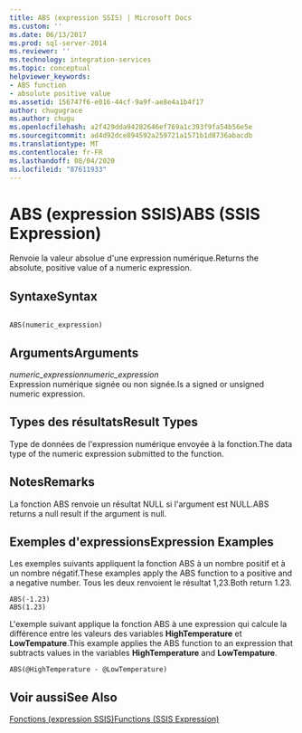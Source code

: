```yaml
---
title: ABS (expression SSIS) | Microsoft Docs
ms.custom: ''
ms.date: 06/13/2017
ms.prod: sql-server-2014
ms.reviewer: ''
ms.technology: integration-services
ms.topic: conceptual
helpviewer_keywords:
- ABS function
- absolute positive value
ms.assetid: 156747f6-e016-44cf-9a9f-ae8e4a1b4f17
author: chugugrace
ms.author: chugu
ms.openlocfilehash: a2f429dda94282646ef769a1c393f9fa54b56e5e
ms.sourcegitcommit: ad4d92dce894592a259721a1571b1d8736abacdb
ms.translationtype: MT
ms.contentlocale: fr-FR
ms.lasthandoff: 08/04/2020
ms.locfileid: "87611933"
---
```

# <a name="abs-ssis-expression"></a><span data-ttu-id="2e79f-102">ABS (expression SSIS)</span><span class="sxs-lookup"><span data-stu-id="2e79f-102">ABS (SSIS Expression)</span></span>
  <span data-ttu-id="2e79f-103">Renvoie la valeur absolue d'une expression numérique.</span><span class="sxs-lookup"><span data-stu-id="2e79f-103">Returns the absolute, positive value of a numeric expression.</span></span>  
  
## <a name="syntax"></a><span data-ttu-id="2e79f-104">Syntaxe</span><span class="sxs-lookup"><span data-stu-id="2e79f-104">Syntax</span></span>  
  
```  
  
ABS(numeric_expression)  
```  
  
## <a name="arguments"></a><span data-ttu-id="2e79f-105">Arguments</span><span class="sxs-lookup"><span data-stu-id="2e79f-105">Arguments</span></span>  
 <span data-ttu-id="2e79f-106">*numeric_expression*</span><span class="sxs-lookup"><span data-stu-id="2e79f-106">*numeric_expression*</span></span>  
 <span data-ttu-id="2e79f-107">Expression numérique signée ou non signée.</span><span class="sxs-lookup"><span data-stu-id="2e79f-107">Is a signed or unsigned numeric expression.</span></span>  
  
## <a name="result-types"></a><span data-ttu-id="2e79f-108">Types des résultats</span><span class="sxs-lookup"><span data-stu-id="2e79f-108">Result Types</span></span>  
 <span data-ttu-id="2e79f-109">Type de données de l'expression numérique envoyée à la fonction.</span><span class="sxs-lookup"><span data-stu-id="2e79f-109">The data type of the numeric expression submitted to the function.</span></span>  
  
## <a name="remarks"></a><span data-ttu-id="2e79f-110">Notes</span><span class="sxs-lookup"><span data-stu-id="2e79f-110">Remarks</span></span>  
 <span data-ttu-id="2e79f-111">La fonction ABS renvoie un résultat NULL si l'argument est NULL.</span><span class="sxs-lookup"><span data-stu-id="2e79f-111">ABS returns a null result if the argument is null.</span></span>  
  
## <a name="expression-examples"></a><span data-ttu-id="2e79f-112">Exemples d'expressions</span><span class="sxs-lookup"><span data-stu-id="2e79f-112">Expression Examples</span></span>  
 <span data-ttu-id="2e79f-113">Les exemples suivants appliquent la fonction ABS à un nombre positif et à un nombre négatif.</span><span class="sxs-lookup"><span data-stu-id="2e79f-113">These examples apply the ABS function to a positive and a negative number.</span></span> <span data-ttu-id="2e79f-114">Tous les deux renvoient le résultat 1,23.</span><span class="sxs-lookup"><span data-stu-id="2e79f-114">Both return 1.23.</span></span>  
  
```  
ABS(-1.23)  
ABS(1.23)  
```  
  
 <span data-ttu-id="2e79f-115">L'exemple suivant applique la fonction ABS à une expression qui calcule la différence entre les valeurs des variables **HighTemperature** et **LowTempature**.</span><span class="sxs-lookup"><span data-stu-id="2e79f-115">This example applies the ABS function to an expression that subtracts values in the variables **HighTemperature** and **LowTempature**.</span></span>  
  
```  
ABS(@HighTemperature - @LowTemperature)  
```  
  
## <a name="see-also"></a><span data-ttu-id="2e79f-116">Voir aussi</span><span class="sxs-lookup"><span data-stu-id="2e79f-116">See Also</span></span>  
 [<span data-ttu-id="2e79f-117">Fonctions &#40;expression SSIS&#41;</span><span class="sxs-lookup"><span data-stu-id="2e79f-117">Functions &#40;SSIS Expression&#41;</span></span>](functions-ssis-expression.md)  
  
  
